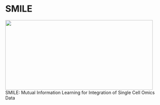 
# SMILE
<img src="https://github.com/rpmccordlab/SMILE/blob/main/SMILE_logo.jpg" width="464" height="221">
SMILE: Mutual Information Learning for Integration of Single Cell Omics Data 
